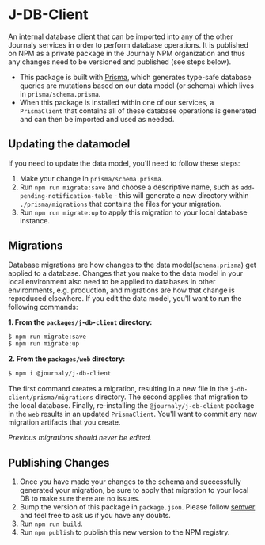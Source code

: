 # J-DB-Client

An internal database client that can be imported into any of the other Journaly services in order to perform database operations. It is published on NPM as a private package in the Journaly NPM organization and thus any changes need to be versioned and published (see steps below).

- This package is built with [Prisma](https://github.com/prisma/prisma), which generates type-safe database queries are mutations based on our data model (or schema) which lives in `prisma/schema.prisma`.
- When this package is installed within one of our services, a `PrismaClient` that contains all of these database operations is generated and can then be imported and used as needed.

## Updating the datamodel

If you need to update the data model, you'll need to follow these steps:

1. Make your change in `prisma/schema.prisma`.
1. Run `npm run migrate:save` and choose a descriptive name, such as `add-pending-notification-table` - this will generate a new directory within `./prisma/migrations` that contains the files for your migration.
1. Run `npm run migrate:up` to apply this migration to your local database instance.

## Migrations

Database migrations are how changes to the data model(`schema.prisma`) get applied to a database. Changes that you make to the data model in your local environment also need to be applied to databases in other environments, e.g. production, and migrations are how that change is reproduced elsewhere. If you edit the data model, you'll want to run the following commands:

**1. From the `packages/j-db-client` directory:**

```sh
$ npm run migrate:save
$ npm run migrate:up
```

**2. From the `packages/web` directory:**

```sh
$ npm i @journaly/j-db-client
```

The first command creates a migration, resulting in a new file in the `j-db-client/prisma/migrations` directory. The second applies that migration to the local database. Finally, re-installing the `@journaly/j-db-client` package in the `web` results in an updated `PrismaClient`. You'll want to commit any new migration artifacts that you create.

_Previous migrations should never be edited._

## Publishing Changes

1. Once you have made your changes to the schema and successfully generated your migration, be sure to apply that migration to your local DB to make sure there are no issues.
1. Bump the version of this package in `package.json`. Please follow [semver](https://semver.org/) and feel free to ask us if you have any doubts.
1. Run `npm run build`.
1. Run `npm publish` to publish this new version to the NPM registry.
